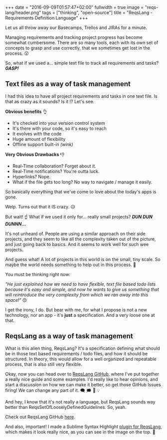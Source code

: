 +++
date = "2016-09-09T01:57:47+02:00"
fullwidth = true
image = "reqs-lang/header.png"
tags = ["thinking", "open-source"]
title = "ReqsLang - Requirements Definition Language"
+++

Let us all throw away our Basecamps, Trellos and JIRAs for a minute.

Managing requirements and tracking project progress has become somewhat cumbersome. There are so many tools, each with its own set of concepts to grasp and use correctly, that we sometimes get lost in the process. 😲

So, what if we used a... simple text file to track all requirements and tasks? ***GASP!***

## **Text files as a way of task management**

I had this idea to have all project requirements and tasks in one text file. Is that as crazy as it sounds? Is it ⁉ Let's see.

**Obvious benefits** 👌

- It's checked into your version control system 
- It's there with your code, so it's easy to reach
- It evolves with the code
- Huge amount of flexibility
- Offline support built-in *(wink)*

**Very Obvious Drawbacks** 👎

- Real-Time collaboration? Forget about it.
- Real-Time notifications? You're outta luck.
- Hyperlinks? Nope.
- What if the file gets too long? No way to navigate / manage it easily.

So basically everything that we've come to love about the today's apps is gone.

Welp. Turns out that it IS crazy. 😥

But wait! ☝ What if we used it only for... really small projects? ***DUN DUN DUNNN...***

It's not unheard of. People are using a similar approach on their side projects, and they seem to like all the complexity taken out of the picture, and just going back to basics. And it seems to work well for such wee projects. 

And guess what! A lot of projects in this world is on the small, tiny scale. So maybe the world needs something to help out in this process. 🦄

You must be thinking right now: 

*"He just explained how we need to have flexible, text file based todo lists because it's easy and simple, and now he wants to give us something that will reintroduce the very complexity from which we ran away into this space!"* 😒

I get the irony, I do. But bear with me, for what I propose is not a new technology, nor an app - it's **just** a specification. And a very loose one at that.

## **ReqsLang as a way of task management**

What is this alien thing, ReqsLang? It's a specification defining what should be in those text based requirements / todo files, and how it should be structured. In theory, this would allow for a well organized and repeatable process, that is also still very flexible.

Okay, now you can head over to [ReqsLang GitHub](https://github.com/petarslovic/reqs-lang), where I've put together a really nice guide and some examples. I'd really like to hear opinions, and start a discussion on how we can make it better, so get those GitHub Issues firing! We can change any part of it. 🗨 🗯 💭 💡

And hey, I know that it's not really a language, but ReqsLang sounds way better than ReqsSetOfLooselyDefinedGuidelines. So, yeah.

Check out ReqsLang GitHub [here](https://github.com/petarslovic/reqs-lang).

And also, important! I made a Sublime Syntax Highlight [plugin for ReqsLang](https://github.com/petarslovic/sublime-reqs-language), which makes it look really nice, as you can see in the image on the top. 👸